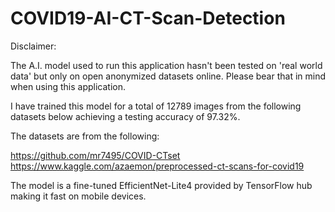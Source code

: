 # COVID19-AI-CT-Scan-Detection

Disclaimer:

The A.I. model used to run this application hasn't been tested on 'real world data' but only on open anonymized datasets online. Please bear that in mind when using this application.

I have trained this model for a total of 12789 images from the following datasets below achieving a testing accuracy of 97.32%. 

The datasets are from the following:

https://github.com/mr7495/COVID-CTset
https://www.kaggle.com/azaemon/preprocessed-ct-scans-for-covid19

The model is a fine-tuned EfficientNet-Lite4 provided by TensorFlow hub making it fast on mobile devices. 


